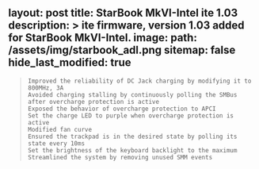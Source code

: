  layout: post
 title: StarBook MkVI-Intel ite 1.03
 description: >
 ite firmware, version 1.03 added for StarBook MkVI-Intel.
 image:
 path: /assets/img/starbook_adl.png
 sitemap: false
 hide_last_modified: true
 ---
 
 >     Improved the reliability of DC Jack charging by modifying it to 800MHz, 3A
>     Avoided charging stalling by continuously polling the SMBus after overcharge protection is active
>     Exposed the behavior of overcharge protection to APCI
>     Set the charge LED to purple when overcharge protection is active
>     Modified fan curve
>     Ensured the trackpad is in the desired state by polling its state every 10ms
>     Set the brightness of the keyboard backlight to the maximum
>     Streamlined the system by removing unused SMM events

